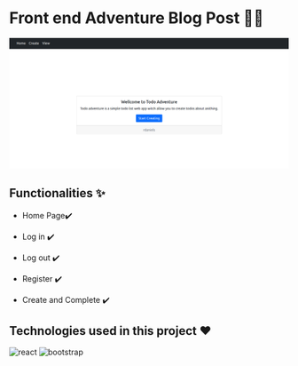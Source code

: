 # Front end Adventure Blog Post 🎄🎁
![index](https://github.com/Daniels-not/Todo-Aventure-Django-/blob/main/main.png)

## Functionalities ✨

- Home Page✔️

- Log in ✔️

- Log out ✔️

- Register ✔️

- Create and Complete ✔️

## Technologies used in this project ❤️
![react](https://img.shields.io/badge/Django-092E20?style=for-the-badge&logo=django&logoColor=white) ![bootstrap](https://img.shields.io/badge/Bootstrap-563D7C?style=for-the-badge&logo=bootstrap&logoColor=white) 




